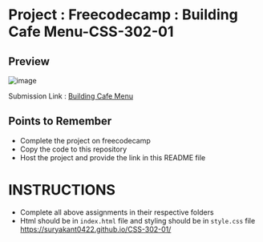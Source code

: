 # Project : Freecodecamp : Building Cafe Menu-CSS-302-01

## Preview

![image](./Images/Screenshot%202022-09-21%20at%204.43.23%20PM.png)

Submission Link : [Building Cafe Menu](https://www.freecodecamp.org/learn/2022/responsive-web-design/learn-css-colors-by-building-a-set-of-colored-markers/step-1)

## Points to Remember

- Complete the project on freecodecamp
- Copy the code to this repository
- Host the project and provide the link in this README file

# INSTRUCTIONS

- Complete all above assignments in their respective folders
- Html should be in `index.html` file and styling should be in `style.css` file
https://suryakant0422.github.io/CSS-302-01/
